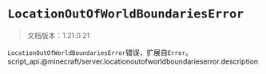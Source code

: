 # `LocationOutOfWorldBoundariesError`

> 文档版本：1.21.0.21

`LocationOutOfWorldBoundariesError`错误，扩展自`Error`。script_api.@minecraft/server.locationoutofworldboundarieserror.description
